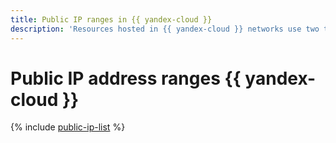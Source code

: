 ```yaml
---
title: Public IP ranges in {{ yandex-cloud }}
description: 'Resources hosted in {{ yandex-cloud }} networks use two types of public IP addresses: {{ yandex-cloud }} resources IPs and {{ yandex-cloud }} services IPs.'
---
```


# Public IP address ranges {{ yandex-cloud }}

{% include [public-ip-list](../_includes/vpc/public-ip-list.md) %}
